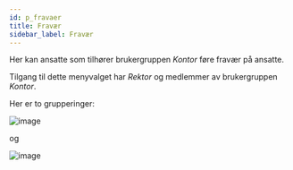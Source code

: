 ```yaml
---
id: p_fravaer
title: Fravær
sidebar_label: Fravær
---
```

Her kan ansatte som tilhører brukergruppen _Kontor_ føre fravær på ansatte. 

Tilgang til dette menyvalget har _Rektor_ og medlemmer av brukergruppen _Kontor_.

Her er to grupperinger:

![image](https://github.com/user-attachments/assets/d2943e27-a70b-408d-9c88-d6970dbbe6de)

og

![image](https://github.com/user-attachments/assets/b8077119-472d-4b4f-a90f-3a8573b7ca10)
